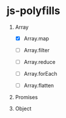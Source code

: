# js-polyfills

1. Array

   - [x] Array.map

   - [ ] Array.filter

   - [ ] Array.reduce

   - [ ] Array.forEach

   - [ ] Array.flatten

2. Promises

3. Object
